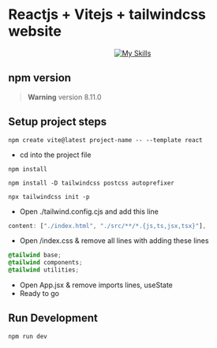 # Reactjs + Vitejs + tailwindcss website

<div align="center">

[![My Skills](https://skillicons.dev/icons?i=react,vite,tailwind,js)](https://skillicons.dev)

</div>

## npm version

> **Warning**
> version 8.11.0

## Setup project steps

```npm
npm create vite@latest project-name -- --template react
```

- cd into the project file

```
npm install
```

```
npm install -D tailwindcss postcss autoprefixer
```

```
npx tailwindcss init -p
```

- Open ./tailwind.config.cjs and add this line

```cjs
content: ["./index.html", "./src/**/*.{js,ts,jsx,tsx}"],
```

- Open /index.css & remove all lines with adding these lines

```css
@tailwind base;
@tailwind components;
@tailwind utilities;
```

- Open App.jsx & remove imports lines, useState
- Ready to go

## Run Development

```
npm run dev
```
